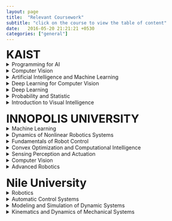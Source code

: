 ```yaml
---
layout: page
title:  "Relevant Coursework"
subtitle: "click on the course to view the table of content"
date:   2016-05-20 21:21:21 +0530
categories: ["general"]
---
```



<div id="describe-text">
<strong style="font-size:30px"> KAIST </strong>

<details style="button">
  <summary>Programming for AI</summary>
  <p align="left">
  <br><b>Instructor:</b>
  <br>Prof. Edward Choi,
  <br>Graduate School of AI, (ex. Google Health Research, ex. intern Google Research, ex. internt DeepMind, etc.)
  <br>
  <br><b>Course Structure:</b>
  <br> - Weekly coding practice session (implementing all the topics covered in the lectures)
  <br> - 2 Projects
  <br>
  <br><b>Lectures:</b>
  <br> - Intro + Numpy
  <br> - Basic Machine Learning + Scikit-learn
  <br> - PyTorch Intro + Logistic Regression + Multi-layer Perceptron
  <br> - Autoencoders (& Denoising Autoencoders)
  <br> - Variational Autoencoders
  <br> - Generative Adversarial Networks
  <br> - Convolutional Neural Networks
  <br> - Word2Vec + Subword Encoding
  <br> - Recurrent Neural Networks & Sequence-to-Sequence
  <br> - Transformers
  <br> - BERT (& GPT)
  <br> - Image-Text Multimodal Learning
  <br> - Deep Diffusion Probabilistic Model
  <br> - Graph Neural Networks
  </p>
</details>

<details style="button">
  <summary>Computer Vision</summary>
  <p align="left">
  <br><b>Instructor:</b>
  <br>Prof. Seunghoon Hong,
  <br>School of Computing, (ex Google Brain)
  <br>
  <br><b>Course Structure:</b>
  <br> - Coding assignments
  <br> - Paper presentation
  <br> - 40 Quizzes, each quiz is for one paper related to CVML
  <br>
  <br><b>Lectures:</b>
  <br> - Filters and detectors
  <br> - Blob detection and SIFT
  <br> - Image representation using local feature
  <br> - Support Vector Machine for classification
  <br> - Neural Networks
  <br> - Backpropagation
  <br> - Convolutional Neural Networks (CNN)
  <br> - Pytorch tutorial
  <br> - Semantic segmentation using CNNs
  <br> - Object detection and deformable part model
  <br> - CNNs for object detection
  <br> - CNNs for pose estimation
  <br> - Motion and optical flow
  <br> - Visual object tracking
  <br> - CNNs for object tracking
  <br> - CNNs for action recognition
  <br> - Attention in Vision
  </p>
</details>

<details style="button">
  <summary>Artificial Intelligence and Machine Learning</summary>
  <p align="left">
  <br><b>Instructor:</b>
  <br>Prof. Tae-Kyun Kim,
  <br>School of Computing, (PhD from Cambridge, he is also affiliated with Imperial College London besides KAIST)
  <br>
  <br><b>Course Structure:</b>
  <br> - 2 paper review presentation
  <br> - 5 paper reviews (critique, similar to OpenReview)
  <br> - Project (involves writing a paper)
  <br>
  <br><b>Lectures:</b>
  <br> - Deep Learning (CNNs, optimization, batch normalization, dropout, ...)
  <br> - DNN architectures (ResNet, MobileNets, Knowledge distillation, ...)
  <br> - Benchmarks
  <br> - Advanced topics in DL (Bayesian CNNs, epistemic vs aleatoric uncertainty, graph CNNs, ...)
  <br> - GANs
  <br> - Reinforcement Learning
  <br> - DL for computer vision
  </p>
</details>

<details style="button">
    <summary>Deep Learning for Computer Vision</summary>
    <p align="left">
	<br><b>Instructor:</b>
	<br>Prof. Jaegul Choo
  <br>Graduate School of AI, (ex Georgia Tech)
	<br>
	<br><b>Course Structure:</b>
	<br> - Term Project
	<br> - Weekly paper review with summary and critique
	<br> - In-class quizzes every lecture
	<br>
	<br><b>Lectures:</b>
	<br> - Introduction to computer vision
	<br> - Convolutional neural networks and image classification
	<br> - Image captioning (Show, attend, and tell) & Object Detection (Fast R-CNN, Faster R-CNN, YOLO, SSD, ...)
	<br> - Semantic segmentation and instance segmentation (DeepLab and its variant models)
	<br> - Image generation (Basics of GANs, DCGAN, PGGAN, StyleGAN, VAE, PixelRNN, PixelCNN, ...)
	<br> - Image-to-image translation (Pix2Pix, CycleGAN, StarGAN, MUNIT, DRIT, ...)
	<br> - Self-supervised representation learning (MoCo, SimCLR, ...)
	<br> - Domain adaptation, meta-learning, few-shot learning, zero-shot learning (DANN, MAML, ...)
	<br> - 3D vision (Point clouds, 3D reconstruction)
	<br> - Multi-modal learning (CLIP, Dall-E, ...)
	<br> - Model interpretability (CAM, GradCAM, LIME, ...)
	<br> - User-interactive generative models (Interactive colorization, Interactive instance segmentation, GANDissect, ...)
	<br> - Data augmentation techniques (MixUp, CutOut, CutMix, ...)
	</p>
</details>

<details style="button">
  <summary>Deep Learning</summary>
  <p align="left">
  <br><b>Instructor:</b>
  <br>Prof. Jaesik Choi, (PhD from Illinois at Urbana-Champaign)
  <br>Graduate School of AI
  <br>
  <br><b>Course Structure:</b>
  <br> - 2 programming assignments
  <br> - 2 source code reviews
  <br> - 2 source code implementations from scratch
  <br> - 1 paper/source code presentation
  <br> - 6 one-page paper reviews
  <br> - 1 term project
  <br>
  <br><b>Lectures:</b>
  <br> - Regularization for Deep Learning
  <br> - Optimization for Training Deep Models
  <br> - Practical Methodology
  <br> - Autoencoders
  <br> - Representation Learning
  <br> - Deep Generative Models
  <br> - Convolutional Neural Networks
  <br> - Recurrent Neural Networks
  <br> - Recurrent Neural Networks
  <br> - Autoenccoders & Variational Autoencoders
  <br> - Generative Adversarial Networks
  <br> - Generative Adversarial Networks
  </p>
</details>

<details style="button">
  <summary>Probability and Statistic</summary>
  <p align="left">
  <br><b>Instructor:</b>
  <br>Prof. Sung-Ho Kim, (PhD from Carnegie Mellon University)
  <br>Dept of Mathematical Sciences
  <br>
  <br><b>Lectures:</b>
  <br> - Probability Theory
  <br> - Random Variables
  <br> - Discrete Probability
  <br> - Continuous Probability
  <br> - The Normal Distribution
  <br> - Descriptive Statistics
  <br> - Statistical Estimation and Sampling Distributions
  <br> - Inference on a Population Mean
  <br> - Comparing Two Population Means
  <br> - Discrete Data Analysis
  <br> - The Analysis of Variance
  <br> - Simple Linear Regression and Correlation
  <br> - Simple Linear Regression and Correlation
  <br> - Simple Linear Regression and Correlation
  </p>
</details>

<details style="button">
  <summary>Introduction to Visual Intelligence</summary>
  <p align="left">
  <br><b>Instructor:</b>
  <br>Prof. Kuk-Jin Yoon,
  <br>Dept of Mechanical Engineering, (Postdoc INRIA)
  <br>
  <br><b>Course Structure:</b>
  <br> - Coding assignments
  <br> - Project
  <br>
  <br><b>Lectures:</b>
  <br> - Introduction to Visual Intelligence
  <br> - Geometric Vision: Image Formation Model 
  <br> - Geometric Vision: Single-view, Geometry and Camera Calibration 
  Geometry 
  <br> - Geometric Vision: Multiple-view
  <br> - Geometric Vision: Image Matching and Stitching 
  <br> - Machine Learning and Deep Learning, Basics for Computer Vision 
  <br> - 3D: Stereo 
  <br> - Motion: Optical Flow
  <br> - 3D + Motion: Visual Odometry and SLAM
  <br> - Recognition: Image Features
  <br> - Recognition: Object Detection
  <br> - Object + Motion: Object Tracking
  <br> - Photometric Vision: Light and Color
  </p>
</details>
</div>

<br>
<div id="describe-text">
	<strong style="font-size:30px"> INNOPOLIS UNIVERSITY </strong>

  <details style="button">
    <summary>Machine Learning</summary>
    <p align="left">
    <br><b>Instructor:</b>
    <br>Prof. Adil Mehmood Khan
    <br>Faculty of Computer Science and Engineering (Head of Lab of Machine Learning and Knowledge Representation at Innopolis University)
    <br>
    <br><b>Course Structure:</b>
    <br> - Assignments
    <br> - Participation (in-class quizzes to chosen students)
    <br> - Deep learing competition
    </br>
    <br><b>Lectures:</b>
    <br> - Bais-Variance Tradeoff
    <br> - Linear Regression
    <br> - Gradient descent, classification, logistic regression and confusion matrix
    <br> - Bayes classifier, Naive bayes classifier, KNN classifier, regularization and cross validation
    <br> - Separating hyperplanes, maximal margin classifier and SVM
    <br> - PCA
    <br> - Artificial neural networks and backpropagation
    <br> - CNNs
    <br> - Dropout, batch normalization, early stopping, transfer learning, data augmentation, etc.
    <br> - Decision trees
    <br> - Tree pruning, ensemble learning (bagging and boosting)
    <br> - Unsupervised learning, clustering, k-means clustering, k-means++, DBSCAN and hierarchical clustering
    </p>
  </details>

  <details style="button">
    <summary>Dynamics of Nonlinear Robotics Systems</summary>
    <p align="left">
    <br><b>Instructor:</b>
    <br>Prof. Alexandr Klimchik
    <br>Professor in Robotics (University of Lincoln)
    <br>
    <br><b>Course Structure:</b>
    <br> - Coding practice sessions
    <br> - Coding Assignments
    <br> - Coding Exams
    </br>
    <br><b>Lectures:</b>
    <br> - Intro to robotics, drones and self-driving cars
    <br> - Tutorial on ROS
    <br> - Rigid body, homogeneous transformation and direct kinematics
    <br> - Inverse kinematics
    <br> - Differential kinematics
    <br> - Geometric calibration
    <br> - Trajectory planning
    <br> - Dynamics of rigid body and robotic manipulator
    <br> - Dynamics: Lagrange and Newton-Euler formulation
    </p>
  </details>

  <details style="button">
    <summary>Fundamentals of Robot Control</summary>
    <p align="left">
    <br><b>Instructor:</b>
    <br>Prof. Igor Gaponov
    <br>University College London
    <br>
    <br><b>Course Structure:</b>
    <br> - Lectures
    <br> - Practice coding sessions
    <br> - Project
    <br> - Quizzes
    </br>
    <br><b>Lectures:</b>
    <br> - Linear control (PD, PID)
    <br> - Feedback linearization
    <br> - Inverse dynamics
    <br> - Robust control
    </p>
  </details>

  <details style="button">
    <summary>Convex Optimization and Computational Intelligence</summary>
    <p align="left">
    <br><b>Instructor:</b>
    <br>Prof. Sergei Savin
    <br>Center for Technologies in Robotics and Mechatronics Components
    <br>
    <br><b>Course Structure:</b>
    <br> - Lectures
    <br> - Project
    <br> - Assignments
    <br> - Exam
    </br>
    <br><b>Lectures:</b>
    <br> - Null space, row space, projectors
    <br> - Column space, left null space, control applications
    <br> - Least squares and quadratic programming
    <br> - Domain, convex domains
    <br> - Linear inequality representation of convex domains
    <br> - Linear programming
    <br> - Quadratically constrained quadratic programming and second-order cone programming
    <br> - Semindefinite programming
    <br> - Mixed integer convex programming
    <br> - Barrier functions
    <br> - Minimax
    </p>
  </details>

  <details style="button">
    <summary>Sensing Perception and Actuation</summary>
    <p align="left">
    <br><b>Instructor:</b>
    <br>Prof. Ilya Afanasyev
    <br>Kazan Federal University (Intelligent Robotics Dep.)
    <br>
    <br><b>Course Structure:</b>
    <br> - Lectures
    <br> - Coding Assignments
    <br> - Quizzes
    </br>
    <br><b>Lectures:</b>
    <br> - Intro to Sensors and Sensing
    <br> - Measurements & Error Analysis
    <br> - Filtering, Kalman Filter
    <br> - Image sensors
    <br> - Camera calibration
    <br> - Stereo vision
    <br> - Depth camera, MS Kinect
    <br> - Sensor fusion. Multisensory systems
    <br> - LIDAR & SONAR
    <br> - Inertial sensors
    <br> - GPS
    <br> - Internal sensors
    <br> - Actuators, MEMS and Smart Sensors
    </p>
  </details>

  <details style="button">
    <summary>Computer Vision</summary>
    <p align="left">
    <br><b>Instructor:</b>
    <br>Prof. Muhammad Fahim
    <br>Queen's University Belfast
    <br>
    <br><b>Course Structure:</b>
    <br> - Practice sessions
    <br> - Coding Exam
    <br> - Assignments
    <br> - Project
    </br>
    <br><b>Lectures:</b>
    <br> - Image Filtering
    <br> - Binary Vision
    <br> - Object Detection
    <br> - Image Features
    <br> - YOLO Algorithm
    <br> - GAN
    <br> - Face Detection and Recognition (Viola Jones)
    <br> - Hough Transform
    <br> - Semantic Segmentation
    <br> - Video Tracking
    </p>
  </details>

  <details style="button">
    <summary>Advanced Robotics</summary>
    <p align="left">
    <br><b>Instructor:</b>
    <br>Prof. Alexandr Klimchik
    <br>Professor in Robotics (University of Lincoln)
    <br>
    <br><b>Course Structure:</b>
    <br> - Assignments
    <br> - Coding quizzes
    <br> - Coding midterm
    <br> - Coding final exam
    <br> - 
    </br>
    <br><b>Lectures:</b>
    <br> - Finite element analysis
    <br> - Elastostatic Calibration: MSA
    <br> - Elastostatic modelling: Virtual Joint Modelling
    <br> - Robot Calibration: Advanced robot Calibration, dynamic calibration
    <br> - Design of experiments
    <br> - Kinematically redundant manipulators
    <br> - Parallel robots
    <br> - Cable-driven Robots
    <br> - Screw Theory
    <br> - PoE
    </p>    
  </details>
</div>
<br>

<div id="describe-text">
	<strong style="font-size:30px"> Nile University </strong>

  <details style="button">
    <summary>Robotics</summary>
  </details>

  <details style="button">
    <summary>Automatic Control Systems</summary>
  </details>

  <details style="button">
    <summary>Modeling and Simulation of Dynamic Systems</summary>
  </details>

  <details style="button">
    <summary>Kinematics and Dynamics of Mechanical Systems</summary>
  </details>

</div>